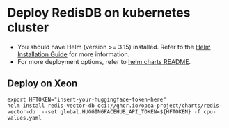 # Deploy RedisDB on kubernetes cluster

- You should have Helm (version >= 3.15) installed. Refer to the [Helm Installation Guide](https://helm.sh/docs/intro/install/) for more information.
- For more deployment options, refer to [helm charts README](https://github.com/opea-project/GenAIInfra/tree/main/helm-charts#readme).

## Deploy on Xeon

```
export HFTOKEN="insert-your-huggingface-token-here"
helm install redis-vector-db oci://ghcr.io/opea-project/charts/redis-vector-db  --set global.HUGGINGFACEHUB_API_TOKEN=${HFTOKEN} -f cpu-values.yaml
```
